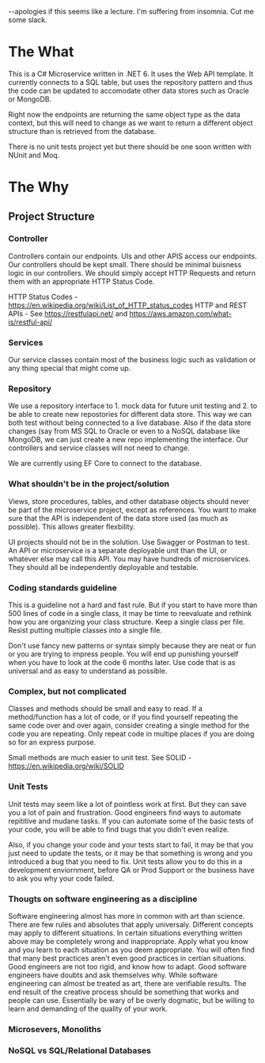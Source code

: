 --apologies if this seems like a lecture. I'm suffering from insomnia. Cut me some slack.

# The What

This is a C# Microservice written in .NET 6. It uses the Web API template. It currently connects to a SQL table, but uses the repository pattern and thus the code can be updated to accomodate other data stores such as Oracle or MongoDB.

Right now the endpoints are returning the same object type as the data context, but this will need to change as we want to return a different object structure than is retrieved from the database.

There is no unit tests project yet but there should be one soon written with NUnit and Moq.

# The Why

## Project Structure

### Controller
Controllers contain our endpoints. UIs and other APIS access our endpoints. Our controllers should be kept small. There should be minimal buisness logic in our controllers. We should simply accept HTTP Requests and return them with an appropriate HTTP Status Code.

HTTP Status Codes - https://en.wikipedia.org/wiki/List_of_HTTP_status_codes
HTTP and REST APIs - See https://restfulapi.net/ and https://aws.amazon.com/what-is/restful-api/

### Services
Our service classes contain most of the business logic such as validation or any thing special that might come up.

### Repository
We use a repository interface to 1. mock data for future unit testing and 2. to be able to create new repostories for different data store. This way we can both test without being connected to a live database. Also if the data store changes (say from MS SQL to Oracle or even to a NoSQL database like MongoDB, we can just create a new repo implementing the interface. Our controllers and service classes will not need to change.

We are currently using EF Core to connect to the database.

### What shouldn't be in the project/solution
Views, store procedures, tables, and other database objects should never be part of the microservice project, except as references. You want to make sure that the API is independent of the data store used (as much as possible). This allows greater flexbility.

UI projects should not be in the solution. Use Swagger or Postman to test. An API or microservice is a separate deployable unit than the UI, or whatever else may call this API. You may have hundreds of microservices. They should all be independently deployable and testable.

### Coding standards guideline
This is a guideline not a hard and fast rule. But if you start to have more than 500 lines of code in a single class, it may be time to reevaluate and rethink how you are organizing your class structure. Keep a single class per file. Resist putting multiple classes into a single file.

Don't use fancy new patterns or syntax simply because they are neat or fun or you are trying to impress people. You will end up punishing yourself when you have to look at the code 6 months later. Use code that is as universal and as easy to understand as possible.

### Complex, but not complicated
Classes and methods should be small and easy to read. If a method/function has a lot of code,  or if you find yourself repeating the same code over and over again, consider creating a single method for the code you are repeating. Only repeat code in multipe places if you are doing so for an express purpose. 

Small methods are much easier to unit test. 
See SOLID - https://en.wikipedia.org/wiki/SOLID

### Unit Tests
Unit tests may seem like a lot of pointless work at first. But they can save you a lot of pain and frustration. Good engineers find ways to automate repititive and mudane tasks. If you can automate some of the basic tests of your code, you will be able to find bugs that you didn't even realize.

Also, if you change your code and your tests start to fail, it may be that you just need to update the tests, or it may be that something is wrong and you introduced a bug that you need to fix. Unit tests allow you to do this in a development enviornment, before QA or Prod Support or the business have to ask you why your code failed.

### Thougts on software engineering as a discipline
Software engineering almost has more in common with art than science. There are few rules and absolutes that apply universaly. Different concepts may apply to different situations. In certain situations everything written above may be completely wrong and inappropriate. Apply what you know and you learn to each situation as you deem appropriate. You will often find that many best practices aren't even good practices in certian situations. Good engineers are not too rigid, and know how to adapt. Good software engineers have doubts and ask themselves why. While software engineering can almost be treated as art, there are verifiable results. The end result of the creative process should be something that works and people can use. Essentially be wary of be overly dogmatic, but be willing to learn and demanding of the quality of your work.

### Microsevers, Monoliths
### NoSQL vs SQL/Relational Databases
